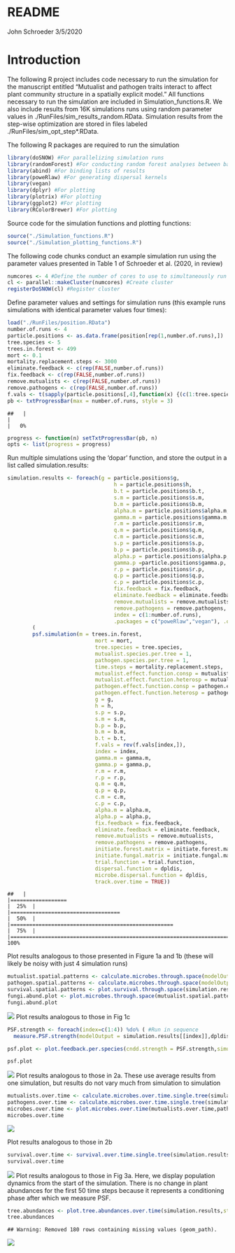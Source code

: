 README
================
John Schroeder
3/5/2020

# Introduction

The following R project includes code necessary to run the simulation
for the manuscript entitled “Mutualist and pathogen traits interact to
affect plant community structure in a spatially explicit model.” All
functions necessary to run the simulation are included in
Simulation\_functions.R. We also include results from 16K simulations
runs using random parameter values in
./RunFiles/sim\_results\_random.RData. Simulation results from the
step-wise optimization are stored in files labeled
./RunFiles/sim\_opt\_step\*.RData.

The following R packages are required to run the simulation

``` r
library(doSNOW) #For parallelizing simulation runs
library(randomForest) #For conducting random forest analyses between batches of runs (used for optimization)
library(abind) #For binding lists of results
library(poweRlaw) #For generating dispersal kernels
library(vegan)
library(dplyr) #For plotting
library(plotrix) #For plotting
library(ggplot2) #For plotting
library(RColorBrewer) #For plotting
```

Source code for the simulation functions and plotting functions:

``` r
source("./Simulation_functions.R")
source("./Simulation_plotting_functions.R")
```

The following code chunks conduct an example simulation run using the
parameter values presented in Table 1 of Schroeder et al. (2020, in
review)

``` r
numcores <- 4 #Define the number of cores to use to simultaneously run multiple simulations
cl <- parallel::makeCluster(numcores) #Create cluster
registerDoSNOW(cl) #Register cluster
```

Define parameter values and settings for simulation runs (this example
runs simulations with identical parameter values four times):

``` r
load("./RunFiles/position.RData")
number.of.runs <- 4
particle.positions <- as.data.frame(position[rep(1,number.of.runs),])
tree.species <- 5
trees.in.forest <- 499
mort <- 0.1
mortality.replacement.steps <- 3000
eliminate.feedback <- c(rep(FALSE,number.of.runs))
fix.feedback <- c(rep(FALSE,number.of.runs))
remove.mutualists <- c(rep(FALSE,number.of.runs))
remove.pathogens <- c(rep(FALSE,number.of.runs))
f.vals <- t(sapply(particle.positions[,4],function(x) {(c(1:tree.species-1)/(tree.species-1))*(1-x)+x}))
pb <- txtProgressBar(max = number.of.runs, style = 3)
```

    ##   |                                                                              |                                                                      |   0%

``` r
progress <- function(n) setTxtProgressBar(pb, n)
opts <- list(progress = progress)
```

Run multiple simulations using the ‘dopar’ function, and store the
output in a list called simulation.results:

``` r
simulation.results <- foreach(g = particle.positions$g,
                                  h = particle.positions$h,
                                  b.t = particle.positions$b.t,
                                  s.m = particle.positions$s.m,
                                  b.m = particle.positions$b.m,
                                  alpha.m = particle.positions$alpha.m,
                                  gamma.m = particle.positions$gamma.m,
                                  r.m = particle.positions$r.m,
                                  q.m = particle.positions$q.m,
                                  c.m = particle.positions$c.m,
                                  s.p = particle.positions$s.p,
                                  b.p = particle.positions$b.p,
                                  alpha.p = particle.positions$alpha.p,
                                  gamma.p =particle.positions$gamma.p,
                                  r.p = particle.positions$r.p,
                                  q.p = particle.positions$q.p,
                                  c.p = particle.positions$c.p,
                                  fix.feedback = fix.feedback,
                                  eliminate.feedback = eliminate.feedback,
                                  remove.mutualists = remove.mutualists,
                                  remove.pathogens = remove.pathogens,
                                  index = c(1:number.of.runs),
                                  .packages = c("poweRlaw","vegan"), .options.snow = opts) %dopar%
        (
        psf.simulation(m = trees.in.forest,
                            mort = mort,
                            tree.species = tree.species,
                            mutualist.species.per.tree = 1,
                            pathogen.species.per.tree = 1,
                            time.steps = mortality.replacement.steps,
                            mutualist.effect.function.consp = mutualist.effect.function.consp, 
                            mutualist.effect.function.heterosp = mutualist.effect.function.heterosp,
                            pathogen.effect.function.consp = pathogen.effect.function.consp,
                            pathogen.effect.function.heterosp = pathogen.effect.function.heterosp,
                            g = g,
                            h = h,
                            s.p = s.p,
                            s.m = s.m,
                            b.p = b.p,
                            b.m = b.m,
                            b.t = b.t,
                            f.vals = rev(f.vals[index,]),
                            index = index,
                            gamma.m = gamma.m,
                            gamma.p = gamma.p,
                            r.m = r.m,
                            r.p = r.p,
                            q.m = q.m,
                            q.p = q.p,
                            c.m = c.m,
                            c.p = c.p,
                            alpha.m = alpha.m,
                            alpha.p = alpha.p,
                            fix.feedback = fix.feedback,
                            eliminate.feedback = eliminate.feedback,
                            remove.mutualists = remove.mutualists,
                            remove.pathogens = remove.pathogens,
                            initiate.forest.matrix = initiate.forest.matrix,
                            initiate.fungal.matrix = initiate.fungal.matrix,
                            trial.function = trial.function,
                            dispersal.function = dpldis,
                            microbe.dispersal.function = dpldis,
                            track.over.time = TRUE))
```

    ##   |                                                                              |==================                                                    |  25%  |                                                                              |===================================                                   |  50%  |                                                                              |====================================================                  |  75%  |                                                                              |======================================================================| 100%

Plot results analogous to those presented in Figure 1a and 1b (these
will likely be noisy with just 4 simulation
runs)

``` r
mutualist.spatial.patterns <- calculate.microbes.through.space(modelOutput = simulation.results, mu.or.pa = "mu",indices = c(1:4),ncells=5)
pathogen.spatial.patterns <- calculate.microbes.through.space(modelOutput = simulation.results, mu.or.pa = "pa",indices = c(1:4), ncells=5)
survival.spatial.patterns <- plot.survival.through.space(simulation.results,indices = c(1:4),ncells = 5,fitness.dif=FALSE)
fungi.abund.plot <- plot.microbes.through.space(mutualist.spatial.patterns,pathogen.spatial.patterns,survival.spatial.patterns)
fungi.abund.plot
```

![](README_files/figure-gfm/unnamed-chunk-6-1.png)<!-- --> Plot results
analogous to those in Fig 1c

``` r
PSF.strength <- foreach(index=c(1:4)) %do% ( #Run in sequence
  measure.PSF.strength(modelOutput = simulation.results[[index]],dpldis))

psf.plot <- plot.feedback.per.species(cndd.strength = PSF.strength,simulation.results = simulation.results,index=c(1:4))

psf.plot
```

![](README_files/figure-gfm/unnamed-chunk-7-1.png)<!-- --> Plot results
analogous to those in 2a. These use average results from one simulation,
but results do not vary much from simulation to
simulation

``` r
mutualists.over.time <- calculate.microbes.over.time.single.tree(simulation.results[[1]],"mu",time.steps=50,step.range=c(50:3000))
pathogens.over.time <- calculate.microbes.over.time.single.tree(simulation.results[[1]],"pa",time.steps=50,step.range=c(50:3000))
microbes.over.time <- plot.microbes.over.time(mutualists.over.time,pathogens.over.time)
microbes.over.time
```

![](README_files/figure-gfm/unnamed-chunk-8-1.png)<!-- -->

Plot results analogous to those in
2b

``` r
survival.over.time <- survival.over.time.single.tree(simulation.results[[1]],time.steps=50,step.range=c(50:3000))
survival.over.time
```

![](README_files/figure-gfm/unnamed-chunk-9-1.png)<!-- --> Plot results
analogous to those in Fig 3a. Here, we display population dynamics from
the start of the simulation. There is no change in plant abundances for
the first 50 time steps because it represents a conditioning phase after
which we measure
PSF.

``` r
tree.abundances <- plot.tree.abundances.over.time(simulation.results,step.range=c(1:3000),indices = c(1:4),xlim=c(0,12))
tree.abundances
```

    ## Warning: Removed 180 rows containing missing values (geom_path).

![](README_files/figure-gfm/unnamed-chunk-10-1.png)<!-- -->
